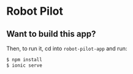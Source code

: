 # Robot Pilot
## Want to build this app?

Then, to run it, cd into `robot-pilot-app` and run:

```bash
$ npm install
$ ionic serve
```


